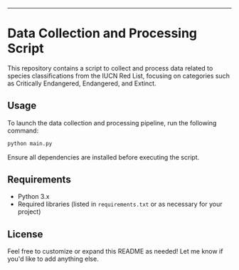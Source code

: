 ---

# Data Collection and Processing Script  

This repository contains a script to collect and process data related to species classifications from the IUCN Red List, focusing on categories such as Critically Endangered, Endangered, and Extinct. 

## Usage  

To launch the data collection and processing pipeline, run the following command:  

```bash  
python main.py  
```  

Ensure all dependencies are installed before executing the script.  

## Requirements  

- Python 3.x  
- Required libraries (listed in `requirements.txt` or as necessary for your project)  

## License  

Feel free to customize or expand this README as needed! Let me know if you'd like to add anything else.